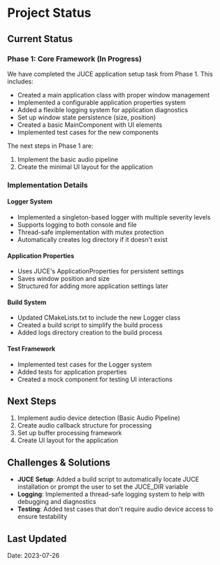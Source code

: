 # Project Status

## Current Status

### Phase 1: Core Framework (In Progress)

We have completed the JUCE application setup task from Phase 1. This includes:

- Created a main application class with proper window management
- Implemented a configurable application properties system
- Added a flexible logging system for application diagnostics
- Set up window state persistence (size, position)
- Created a basic MainComponent with UI elements
- Implemented test cases for the new components

The next steps in Phase 1 are:
1. Implement the basic audio pipeline
2. Create the minimal UI layout for the application

### Implementation Details

#### Logger System
- Implemented a singleton-based logger with multiple severity levels
- Supports logging to both console and file
- Thread-safe implementation with mutex protection
- Automatically creates log directory if it doesn't exist

#### Application Properties
- Uses JUCE's ApplicationProperties for persistent settings
- Saves window position and size
- Structured for adding more application settings later

#### Build System
- Updated CMakeLists.txt to include the new Logger class
- Created a build script to simplify the build process
- Added logs directory creation to the build process

#### Test Framework
- Implemented test cases for the Logger system
- Added tests for application properties
- Created a mock component for testing UI interactions

## Next Steps

1. Implement audio device detection (Basic Audio Pipeline)
2. Create audio callback structure for processing
3. Set up buffer processing framework
4. Create UI layout for the application

## Challenges & Solutions

- **JUCE Setup**: Added a build script to automatically locate JUCE installation or prompt the user to set the JUCE_DIR variable
- **Logging**: Implemented a thread-safe logging system to help with debugging and diagnostics
- **Testing**: Added test cases that don't require audio device access to ensure testability

## Last Updated

Date: 2023-07-26
